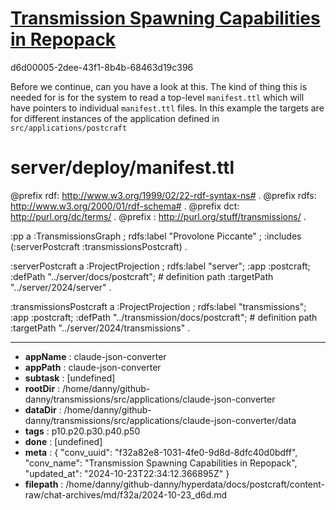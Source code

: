 # [Transmission Spawning Capabilities in Repopack](https://claude.ai/chat/f32a82e8-1031-4fe0-9d8d-8dfc40d0bdff)

d6d00005-2dee-43f1-8b4b-68463d19c396

Before we continue, can you have a look at this. The kind of thing this is needed for is for the system to read a top-level `manifest.ttl` which will have pointers to individual `manifest.ttl` files. In this example the targets are for different instances of the application defined in `src/applications/postcraft` 
# server/deploy/manifest.ttl

@prefix rdf: <http://www.w3.org/1999/02/22-rdf-syntax-ns#> .
@prefix rdfs: <http://www.w3.org/2000/01/rdf-schema#> .
@prefix dct: <http://purl.org/dc/terms/> .
@prefix : <http://purl.org/stuff/transmissions/> .

:pp a :TransmissionsGraph ;
    rdfs:label "Provolone Piccante" ;
    :includes (:serverPostcraft :transmissionsPostcraft) .

:serverPostcraft a :ProjectProjection ;
  rdfs:label "server";
      :app :postcraft;
      :defPath "../server/docs/postcraft"; # definition path
      :targetPath "../server/2024/server" .

:transmissionsPostcraft a :ProjectProjection ;
  rdfs:label "transmissions";
      :app :postcraft;
      :defPath "../transmission/docs/postcraft"; # definition path
      :targetPath "../server/2024/transmissions" .

---

* **appName** : claude-json-converter
* **appPath** : claude-json-converter
* **subtask** : [undefined]
* **rootDir** : /home/danny/github-danny/transmissions/src/applications/claude-json-converter
* **dataDir** : /home/danny/github-danny/transmissions/src/applications/claude-json-converter/data
* **tags** : p10.p20.p30.p40.p50
* **done** : [undefined]
* **meta** : {
  "conv_uuid": "f32a82e8-1031-4fe0-9d8d-8dfc40d0bdff",
  "conv_name": "Transmission Spawning Capabilities in Repopack",
  "updated_at": "2024-10-23T22:34:12.366895Z"
}
* **filepath** : /home/danny/github-danny/hyperdata/docs/postcraft/content-raw/chat-archives/md/f32a/2024-10-23_d6d.md